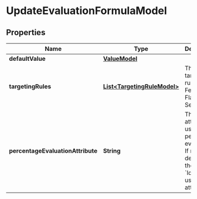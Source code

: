 

# UpdateEvaluationFormulaModel


## Properties

| Name | Type | Description | Notes |
|------------ | ------------- | ------------- | -------------|
|**defaultValue** | [**ValueModel**](ValueModel.md) |  |  |
|**targetingRules** | [**List&lt;TargetingRuleModel&gt;**](TargetingRuleModel.md) | The targeting rules of the Feature Flag or Setting. |  [optional] |
|**percentageEvaluationAttribute** | **String** | The user attribute used for percentage evaluation. If not set, it defaults to the &#x60;Identifier&#x60; user object attribute. |  [optional] |



